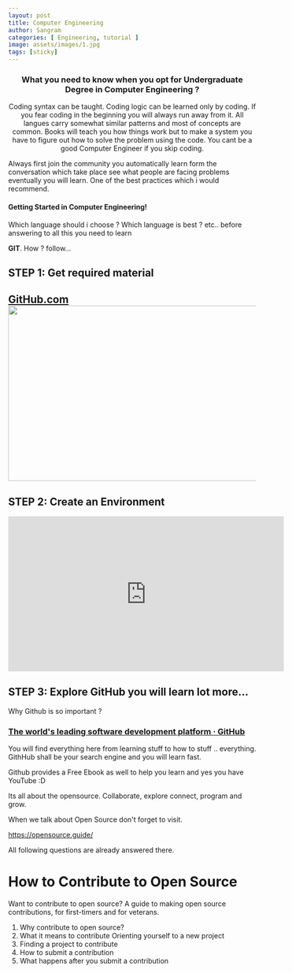 ```yaml
---
layout: post
title: Computer Engineering
author: Sangram
categories: [ Engineering, tutorial ]
image: assets/images/1.jpg
tags: [sticky]
---
```


<h3 style="text-align: center;">What you need to know when you opt for Undergraduate Degree in Computer Engineering ?</h3>
<p style="text-align: center;">Coding syntax can be taught. Coding logic can be learned only by coding. If you fear coding in the beginning you will always run away from it. All langues carry somewhat similar patterns and most of concepts are common. Books will teach you how things work but to make a system you have to figure out how to solve the problem using the code. You cant be a good Computer Engineer if you skip coding.</p>
Always first join the community you automatically learn form the conversation which take place see what people are facing problems eventually you will learn. One of the best practices which i would recommend.

<h4>Getting Started in Computer Engineering!</h4>
Which language should i choose ? Which language is best ? etc.. before answering to all this you need to learn 

<strong>GIT</strong>. How ? follow...
<h2>STEP 1: Get required material</h2>
<h2><a href="education.github.com/pack">GitHub.com<img class="aligncenter size-large wp-image-156" src="http://wdevops.com/wp-content/uploads/2017/04/Github-education-pack-1024x405.png" alt="" width="900" height="356" /></a></h2>
<h2 class="lead" style="text-align: left;">STEP 2: Create an Environment</h2>
<iframe width="560" height="315" src="https://www.youtube.com/embed/ChA_zph7aao" frameborder="0" allowfullscreen="allowfullscreen"></iframe>
<h2 class="lead" style="text-align: left;">STEP 3: Explore GitHub you will learn lot more...<span style="color: #99cc00;"></span></h2>

Why Github is so important ?
<h3 class="r"><a href="https://github.com/" ping="/url?sa=t&amp;source=web&amp;rct=j&amp;url=https://github.com/&amp;ved=2ahUKEwjy75aZv9DcAhWTdn0KHfEmAQoQFjAQegQICBAB">The world's leading software development platform · GitHub</a></h3>
You will find everything here from learning stuff to how to stuff .. everything. GithHub shall be your search engine and you will learn fast.

Github provides a Free Ebook as well to help you learn and yes you have YouTube :D

Its all about the opensource. Collaborate, explore connect, program and grow.

When we talk about Open Source don't forget to visit.

https://opensource.guide/

All following questions are already answered there.
<h1 class="alt-h1 lh-condensed text-center mb-3">How to Contribute to Open Source</h1>
<p class="lead text-center text-gray col-md-8 mx-auto mb-4 position-relative">Want to contribute to open source? A guide to making open source contributions, for first-timers and for veterans.</p>

<ol>
 	<li><span>Why contribute to open source?</span></li>
 	<li>What it means to contribute Orienting yourself to a new project</li>
 	<li>Finding a project to contribute</li>
 	<li>How to submit a contribution</li>
 	<li>What happens after you submit a contribution</li>
</ol>
